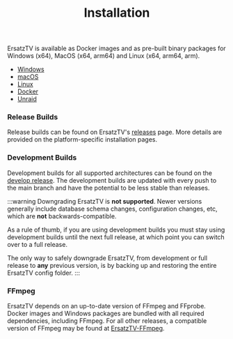 ﻿---
uid: installation-index
title: Installation
hide_table_of_contents: true
---

ErsatzTV is available as Docker images and as pre-built binary packages for Windows (x64), MacOS (x64, arm64) and Linux (x64, arm64, arm). 

- [Windows](/docs/installation/windows)
- [macOS](/docs/installation/macos)
- [Linux](/docs/installation/linux)
- [Docker](/docs/installation/docker)
- [Unraid](/docs/installation/advanced/unraid)

### Release Builds

Release builds can be found on ErsatzTV's [releases](https://github.com/ErsatzTV/ErsatzTV/releases) page. More details are provided on the platform-specific installation pages.

### Development Builds

Development builds for all supported architectures can be found on the [develop release](https://github.com/ErsatzTV/ErsatzTV/releases/tag/develop).
The development builds are updated with every push to the main branch and have the potential to be less stable than releases.

:::warning
Downgrading ErsatzTV is **not supported**. Newer versions generally include database schema changes, configuration changes, etc, which are **not** backwards-compatible.

As a rule of thumb, if you are using development builds you must stay using development builds until the next full release, at which point you can switch over to a full release.

The only way to safely downgrade ErsatzTV, from development or full release to **any** previous version, is by backing up and restoring the entire ErsatzTV config folder.
:::

### FFmpeg

ErsatzTV depends on an up-to-date version of FFmpeg and FFprobe. Docker images and Windows packages are bundled with all required dependencies, including FFmpeg. For all other releases, a compatible version of FFmpeg may be found at [ErsatzTV-FFmpeg](https://github.com/ErsatzTV/ErsatzTV-ffmpeg/releases/tag/7.1.1).


